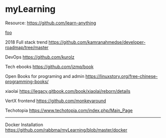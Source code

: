 # myLearning

Resource:
https://github.com/learn-anything

[foo]: https://github.com/learn-anything "Online resource"
[foo]

2018 Full stack trend
https://github.com/kamranahmedse/developer-roadmap/tree/master

DevOps
https://github.com/kurolz

Tech ebooks
https://github.com/jzmq/book

Open Books for programing and admin
https://linuxstory.org/free-chinese-programming-books/

xiaolai
https://legacy.gitbook.com/book/xiaolai/reborn/details

VertX frontend
https://github.com/monkeyaround

Techotopia
https://www.techotopia.com/index.php/Main_Page


-----------------------------------------------------------
Docker Installation https://github.com/rabbma/myLearning/blob/master/docker

